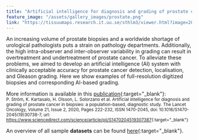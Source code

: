 ```yaml
---
title: "Artificial intelligence for diagnosis and grading of prostate cancer in biopsies: a population-based, diagnostic study"
feature_image: "/assets/gallery_images/prostate.png"
link: "https://tissuumaps.research.it.uu.se/sthlm3/viewer.html?image=28&choice=3"
---
```


An increasing volume of prostate biopsies and a worldwide shortage of urological pathologists puts a
strain on pathology departments. Additionally, the high intra-observer and inter-observer variability in grading can
result in overtreatment and undertreatment of prostate cancer. To alleviate these problems, we aimed to develop an
artificial intelligence (AI) system with clinically acceptable accuracy for prostate cancer detection, localisation, and
Gleason grading. Here we show examples of full-resolution digitized biopsies and corresponding AI-based grading.

More information is available in this [publication](https://arxiv.org/abs/1907.01368){:target="_blank"}: \
<small>P. Ström, K. Kartasalo, H. Olsson, L. Solorzano et al. Artificial intelligence for diagnosis and grading of prostate cancer in biopsies: a population-based, diagnostic study. The Lancet Oncology, Volume 21, Issue 2, 2020, Pages 222-232, ISSN 1470-2045,  doi: 10.1016/S1470-2045(19)30738-7, url: <https://www.sciencedirect.com/science/article/pii/S1470204519307387>{:target="_blank"}</small>

An overview of all sample **datasets** can be found [here](https://tissuumaps.research.it.uu.se/sthlm3/viewer.html?image=0&choice=3){:target="_blank"}.
